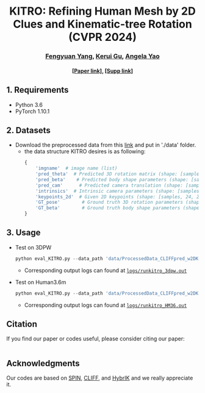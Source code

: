 <div align="center">
  <h1>KITRO: Refining Human Mesh by 2D Clues and Kinematic-tree Rotation <br> (CVPR 2024)</h1>
</div>

<div align="center">
  <h3><a href=https://martayang.github.io/>Fengyuan Yang</a>, <a href=https://www.comp.nus.edu.sg/~keruigu/>Kerui Gu</a>, <a href=https://www.comp.nus.edu.sg/~ayao/>Angela Yao</a></h3>
</div>

<div align="center">
  <h4> <a href="#">[Paper link]</a>, <a href="#">[Supp link]</a></h4>
</div>

## 1. Requirements
* Python 3.6
* PyTorch 1.10.1


## 2. Datasets

* Download the preprocessed data from this [link](https://drive.google.com/drive/folders/1muH0UUDyVZN4DDgh_8mhi8cGcnOECQNF?usp=sharing) and put in './data' folder.
    *  the data structure KITRO desires is as following:
        ```python
        {
            'imgname'  # image name (list)
            'pred_theta'  # Predicted 3D rotation matrix (shape: [samples, 24, 3, 3])
            'pred_beta'    # Predicted body shape parameters (shape: [samples, 10])
            'pred_cam'      # Predicted camera translation (shape: [samples, 3])
            'intrinsics'  # Intrinsic camera parameters (shape: [samples, 3, 3])
            'keypoints_2d'  # Given 2D keypoints (shape: [samples, 24, 2])
            'GT_pose'        # Ground truth 3D rotation parameters (shape: [samples, 72])
            'GT_beta'        # Ground truth body shape parameters (shape: [samples, 10])
        }
        ```

## 3. Usage

* Test on 3DPW
    ```python
    python eval_KITRO.py --data_path 'data/ProcessedData_CLIFFpred_w2DKP_3dpw.pt' >> logs/runkitro_3dpw.out 2>&1
    ```
    * Corresponding output logs can found at [`logs/runkitro_3dpw.out`](logs/runkitro_3dpw.out)

* Test on Human3.6m
    ```python
    python eval_KITRO.py --data_path 'data/ProcessedData_CLIFFpred_w2DKP_HM36.pt' >> logs/runkitro_HM36.out 2>&1
    ```
    * Corresponding output logs can found at [`logs/runkitro_HM36.out`](logs/runkitro_HM36.out)

## Citation

If you find our paper or codes useful, please consider citing our paper:

```bibtex
```

## Acknowledgments

Our codes are based on [SPIN](https://github.com/nkolot/SPIN/tree/master), [CLIFF](https://github.com/huawei-noah/noah-research/tree/master/CLIFF), and [HybrIK](https://github.com/Jeff-sjtu/HybrIK) and we really appreciate it. 
